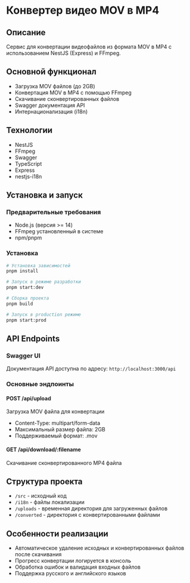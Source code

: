 # Конвертер видео MOV в MP4

## Описание

Сервис для конвертации видеофайлов из формата MOV в MP4 с использованием NestJS (Express) и FFmpeg.

## Основной функционал

- Загрузка MOV файлов (до 2GB)
- Конвертация MOV в MP4 с помощью FFmpeg
- Скачивание сконвертированных файлов
- Swagger документация API
- Интернационализация (i18n)

## Технологии

- NestJS
- FFmpeg
- Swagger
- TypeScript
- Express
- nestjs-i18n

## Установка и запуск

### Предварительные требования

- Node.js (версия >= 14)
- FFmpeg установленный в системе
- npm/pnpm

### Установка

```bash
# Установка зависимостей
pnpm install

# Запуск в режиме разработки
pnpm start:dev

# Сборка проекта
pnpm build

# Запуск в production режиме
pnpm start:prod
```

## API Endpoints

### Swagger UI

Документация API доступна по адресу: `http://localhost:3000/api`

### Основные эндпоинты

#### POST /api/upload

Загрузка MOV файла для конвертации

- Content-Type: multipart/form-data
- Максимальный размер файла: 2GB
- Поддерживаемый формат: .mov

#### GET /api/download/:filename

Скачивание сконвертированного MP4 файла

## Структура проекта

- `/src` - исходный код
- `/i18n` - файлы локализации
- `/uploads` - временная директория для загруженных файлов
- `/converted` - директория с конвертированными файлами

## Особенности реализации

- Автоматическое удаление исходных и конвертированных файлов после скачивания
- Прогресс конвертации логируется в консоль
- Обработка ошибок и валидация входных файлов
- Поддержка русского и английского языков
